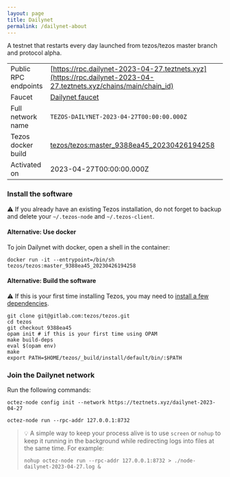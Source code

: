 ```yaml
---
layout: page
title: Dailynet
permalink: /dailynet-about
---
```


A testnet that restarts every day launched from tezos/tezos master branch and protocol alpha.

| | |
|-------|---------------------|
| Public RPC endpoints | [https://rpc.dailynet-2023-04-27.teztnets.xyz](https://rpc.dailynet-2023-04-27.teztnets.xyz/chains/main/chain_id)<br/> |
| Faucet | [Dailynet faucet](https://faucet.dailynet-2023-04-27.teztnets.xyz) |
| Full network name | `TEZOS-DAILYNET-2023-04-27T00:00:00.000Z` |
| Tezos docker build | [tezos/tezos:master_9388ea45_20230426194258](https://hub.docker.com/r/tezos/tezos/tags?page=1&ordering=last_updated&name=master_9388ea45_20230426194258) |
| Activated on | 2023-04-27T00:00:00.000Z |





### Install the software

⚠️  If you already have an existing Tezos installation, do not forget to backup and delete your `~/.tezos-node` and `~/.tezos-client`.



#### Alternative: Use docker

To join Dailynet with docker, open a shell in the container:

```
docker run -it --entrypoint=/bin/sh tezos/tezos:master_9388ea45_20230426194258
```

#### Alternative: Build the software

⚠️  If this is your first time installing Tezos, you may need to [install a few dependencies](https://tezos.gitlab.io/introduction/howtoget.html#setting-up-the-development-environment-from-scratch).

```
git clone git@gitlab.com:tezos/tezos.git
cd tezos
git checkout 9388ea45
opam init # if this is your first time using OPAM
make build-deps
eval $(opam env)
make
export PATH=$HOME/tezos/_build/install/default/bin/:$PATH
```

### Join the Dailynet network

Run the following commands:

```
octez-node config init --network https://teztnets.xyz/dailynet-2023-04-27

octez-node run --rpc-addr 127.0.0.1:8732
```

> 💡 A simple way to keep your process alive is to use `screen` or `nohup` to keep it running in the background while redirecting logs into files at the same time. For example:
>
> ```bash=13
> nohup octez-node run --rpc-addr 127.0.0.1:8732 > ./node-dailynet-2023-04-27.log &
> ```



